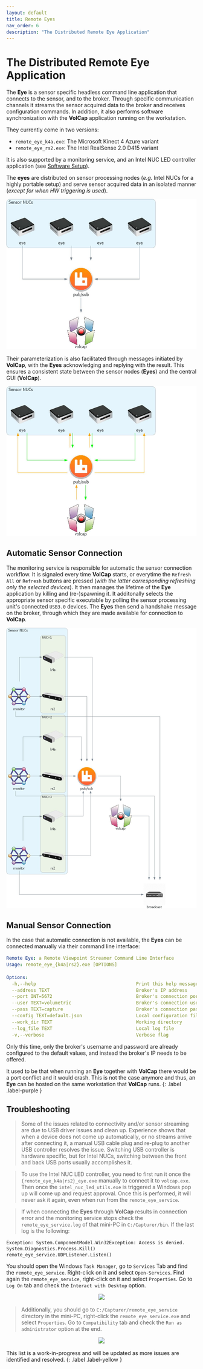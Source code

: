 ```yaml
---
layout: default
title: Remote Eyes
nav_order: 6
description: "The Distributed Remote Eye Application"
---
```


# The Distributed Remote Eye Application

The **Eye** is a sensor specific headless command line application that connects to the sensor, and to the broker.
Through specific communication channels it streams the sensor acquired data to the broker and receives configuration commands.
In addition, it also performs software synchronization with the **VolCap** application running on the workstation.

They currently come in two versions:
- `remote_eye_k4a.exe`: The Microsoft Kinect 4 Azure variant
- `remote_eye_rs2.exe`: The Intel RealSense 2.0 D415 variant

It is also supported by a monitoring service, and an Intel NUC LED controller application (see [Software Setup](../software)).

The **eyes** are distributed on sensor processing nodes (_e.g._ Intel NUCs for a highly portable setup) and serve sensor acquired data in an isolated manner (_except for when HW triggering is used_).

![Sensor Data Flow](../assets/images/architecture/sensor_data_flow.jpg)

Their parameterization is also facilitated through messages initiated by **VolCap**, with the **Eyes** acknowledging and replying with the result.
This ensures a consistent state between the sensor nodes (**Eyes**) and the central GUI (**VolCap**).

![Control Data Flow](../assets/images/architecture/control_data_flow.jpg)

## Automatic Sensor Connection

The monitoring service is responsible for automatic the sensor connection workflow.
It is signaled every time **VolCap** starts, or everytime the `Refresh All` or `Refresh` buttons are pressed (_with the latter corresponding refreshing only the selected devices_).
It then manages the lifetime of the **Eye** application by killing and (re-)spawning it.
It additonally selects the appropriate sensor specific executable by polling the sensor processing unit's connected `USB3.0` devices.
The **Eyes** then send a handshake message on the broker, through which they are made available for connection to **VolCap**.

![Sensor Connection](../assets/images/architecture/sensor_connection.jpg)

## Manual Sensor Connection

In the case that automatic connection is not available, the **Eyes** can be connected manually via their command line interface:

```yaml
Remote Eye: a Remote Viewpoint Streamer Command Line Interface
Usage: remote_eye_{k4a|rs2}.exe [OPTIONS]

Options:
  -h,--help                                     Print this help message and exit
  --address TEXT                                Broker's IP address
  --port INT=5672                               Broker's connection port
  --user TEXT=volumetric                        Broker's connection username
  --pass TEXT=capture                           Broker's connection password
  --config TEXT=default.json                    Local configuration file
  --work_dir TEXT                               Working directory
  --log_file TEXT                               Local log file
  -v,--verbose                                  Verbose flag
```

Only this time, only the broker's username and password are already configured to the default values, and instead the broker's IP needs to be offered.

It used to be that when running an **Eye** together with **VolCap** there would be a port conflict and it would crash. This is not the case anymore and thus, an **Eye** can be hosted on the same workstation that **VolCap** runs.
{: .label .label-purple }

## Troubleshooting

> Some of the issues related to connectivity and/or sensor streaming are due to USB driver issues and clean up.
Experience shows that when a device does not come up automatically, or no streams arrive after connecting it, a manual USB cable plug and re-plug to another USB controller resolves the issue.
Switching USB controller is hardware specific, but for Intel NUCs, switching between the front and back USB ports usually accomplishes it.

> To use the Intel NUC LED controller, you need to first run it once the `{remote_eye_k4a|rs2}_eye.exe` manually to connect it to `volcap.exe`. Then once the `intel_nuc_led_utils.exe` is triggered a Windows pop up will come up and request approval. Once this is performed, it will never ask it again, even when run from the `remote_eye_service`.

> If when connecting the **Eyes** through **VolCap** results in connection error and the monitoring service stops check the `remote_eye_service.log` of that mini-PC in `C:/Capturer/bin`. If the last log is the following:
```
Exception: System.ComponentModel.Win32Exception: Access is denied.
System.Diagnostics.Process.Kill()
remote_eye_service.UDPListener.Listen()
```
You should open the Windows `Task Manager`, go to `Services` Tab and find the `remote_eye_service`. Right-click on it and select `Open-Services`. Find again the `remote_eye_service`, right-click on it and select `Properties`. Go to `Log On` tab and check the `Interact with Desktop` option. 

<p align="center">
    <img  src="../../assets/images/service_props.gif"/>
</p>

> Additionally, you should go to `C:/Capturer/remote_eye_service` directory in the mini-PC, right-click the `remote_eye_service.exe` and select `Properties`. Go to `Compatibility` tab and check the `Run as administrator` option at the end.

<p align="center">
    <img  src="../../assets/images/service_admin.gif"/>
</p>

This list is a work-in-progress and will be updated as more issues are identified and resolved.
{: .label .label-yellow }